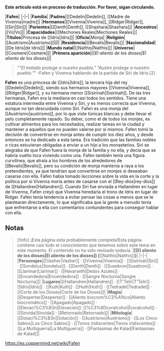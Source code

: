 **Este artículo está en proceso de traducción. Por favor, sigan circulando.**


|**Fafen**|
|-|-|
|**Familia**|
|**Padres**|[[Dedelin\|Dedelin]], [[Madre de Vivenna\|madre]]|
|**Hermanos**|[[Vivenna\|Vivenna]], [[Ridger\|Ridger]], [[Siri\|Siri]]|
|**Parientes**|[[Denth\|Denth]], [[Shashara\|Shashara]]|
|**Ancestros**|[[Vo\|Vo]]|
|**Capacidades**|[[Mechones Reales\|Mechones Reales]]|
|**Títulos**|Princesa de [[Idris\|Idris]]|
|**Oficio**|Monja|
|**Religión**|[[Austrismo\|Austrismo]]🐱︎|
|**Residencia**|[[Bevalis\|Bevalis]]|
|**Nacionalidad**|[[De Idris\|de Idris]]|
|**Mundo natal**|[[Nalthis\|Nalthis]]|
|**Universo**|[[Cosmere\|Cosmere]]|
|**Primera aparición**|*[[El aliento de los dioses\|El aliento de los dioses]]*|

>“*"El tratado protege a nuestro pueblo."  "Austre protege a nuestro pueblo."*”
\-Fafen y Vivenna hablando de la partida de Siri de Idris.[2]


**Fafen** es una princesa de [[Idris\|Idris]], la tercera hija del rey [[Dedelin\|Dedelin]], siendo sus hermanos mayores [[Vivenna\|Vivenna]], [[Ridger\|Ridger]], y su hermana menor [[Sisirinah\|Sisirinah]]. De las tres hermanas, Fafen era la mediana en casi todos los sentidos. Tiene una estatura intermedia entre Vivenna y Siri, y es menos correcta que Vivenna, aunque no tan descuidada como Siri.
Fafen es una monja del [[Austrismo\|austrismo]], por lo que viste túnicas blancas y debe llevar el pelo completamente rapado. Su deber, como el de todos los monjes, es cultivar alimentos para los necesitados, realizar tareas en la ciudad y mantener a aquellos que no pueden valerse por sí mismos. Fafen tomó la decisión de convertirse en monja antes de cumplir los diez años, y desde entonces se ha dedicado a esta tarea. Era tradición que las familias nobles o ricas estuvieran obligadas a enviar a un hijo a los monasterios. Siri se alegraba de que Fafen fuera la monja de la familia y no ella, y decía que se habría vuelto loca viviendo como una. Fafen también tenía una figura curvilínea, que atraía a los hombres de los alrededores de [[Bevalis\|Bevalis]], pero su condición de monja mantenía a raya a los pretendientes, ya que tendrían que convertirse en monjes si deseaban casarse con ella.
Fafen había tomado lecciones sobre la vida en la corte y la política por si Vivenna moría antes de casarse con el [[Rey-dios\|rey-dios]] de [[Hallandren\|Hallandren]]. Cuando Siri fue enviada a Hallandren en lugar de Vivenna, Fafen creyó que Vivenna heredaría el trono de Idris en lugar de Ridger.
Fafen tenía tendencia a evitar pensar las cosas a menos que se le plantearan directamente, lo que significaba que la gente a menudo tenía que enfrentarse a ella con comentarios contundentes para conseguir hablar con ella.

## Notas

> [!info] ¡Esta página está probablemente completa!Esta página contiene casi todo el conocimiento que tenemos sobre este tema en este momento.
El contenido no ha sido revisado todavía.
|**[[El aliento de los dioses\|El aliento de los dioses]] (**[[Nalthis\|Nalthis]]**)**|
|-|-|
|**Personajes**|[[Vasher\|Vasher]] · [[Vivenna\|Vivenna]] · [[Sisirinah\|Siri]] · [[Sondeluz\|Sondeluz]] · [[Denth\|Denth]] · [[Susebron\|Susebron]] · [[Llarimar\|Llarimar]] · [[Havarseth\|Dedos Azules]] · [[Encendedora\|Encendedora]] · [[Sangre Nocturna\|Sangre Nocturna]]|
|**Lugares**|[[Hallandren\|Hallandren]] · [[T'Telir\|T'Telir]] · [[Idris\|Idris]] · [[Kuth\|Kuth]] · [[Huth\|Huth]] · [[Tedradel\|Tedradel]] · [[Corte de los Dioses\|Corte de los Dioses]]|
|**Magia**|[[Despertar\|Despertar]] · [[Aliento biocrom%C3%A1tico\|Aliento biocromático]] · [[Apagado\|Apagado]] · [[Elevaci%C3%B3n\|Elevación]]· [[%C3%8Dcoralcohol\|Ícoralcohol]] · [[Sinvida\|Sinvida]] · [[Retornado\|Retornado]]|
|**Mitología**|[[Dotaci%C3%B3n\|Dotación]] · [[Austrismo\|Austrismo]] · [[Los Cinco Sabios\|Los Cinco Sabios]] · [[Tonos iridiscentes\|Tonos iridiscentes]] · [[La Multiguerra\|La Multiguerra]] · [[Fantasmas de Kalad\|Fantasmas de Kalad]]|



https://es.coppermind.net/wiki/Fafen